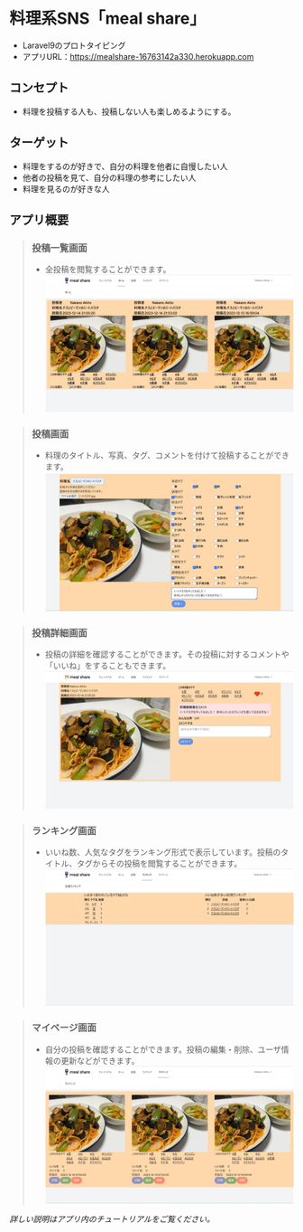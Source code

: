# 料理系SNS「meal share」
- Laravel9のプロトタイピング
- アプリURL：https://mealshare-16763142a330.herokuapp.com

## コンセプト
- 料理を投稿する人も、投稿しない人も楽しめるようにする。

## ターゲット
- 料理をするのが好きで、自分の料理を他者に自慢したい人
- 他者の投稿を見て、自分の料理の参考にしたい人
- 料理を見るのが好きな人

## アプリ概要
> ### 投稿一覧画面
> - 全投稿を閲覧することができます。
![Image](public/images/index.jpg)

> ### 投稿画面
> - 料理のタイトル、写真、タグ、コメントを付けて投稿することができます。
![Image](public/images/create.jpg)

> ### 投稿詳細画面
> - 投稿の詳細を確認することができます。その投稿に対するコメントや「いいね」をすることもできます。
![Image](public/images/show.jpg)

> ### ランキング画面
> - いいね数、人気なタグをランキング形式で表示しています。投稿のタイトル、タグからその投稿を閲覧することができます。
![Image](public/images/ranking.jpg)

> ### マイページ画面
> - 自分の投稿を確認することができます。投稿の編集・削除、ユーザ情報の更新などができます。
![Image](public/images/mypage.jpg)

*詳しい説明はアプリ内のチュートリアルをご覧ください。*
